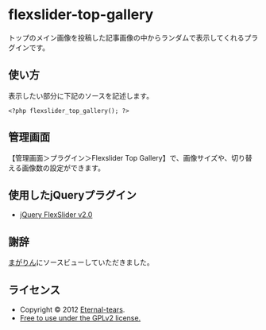 flexslider-top-gallery
======================

トップのメイン画像を投稿した記事画像の中からランダムで表示してくれるプラグインです。


使い方
------
表示したい部分に下記のソースを記述します。

    <?php flexslider_top_gallery(); ?>

管理画面
------

【管理画面＞プラグイン＞Flexslider Top Gallery】で、画像サイズや、切り替える画像数の設定ができます。

使用したjQueryプラグイン
------

+ <a href="http://www.woothemes.com/flexslider/" target="_blank">jQuery FlexSlider v2.0</a>

謝辞
-----
<a href="http://www.warna.info/" target="_blank">まがりん</a>にソースビューしていただきました。

ライセンス
------

+ Copyright &copy; 2012 <a href="http://lovelog.eternal-tears.com/" target="_blank">Eternal-tears</a>.
+ <a href="http://www.gnu.org/licenses/gpl-2.0.html" target="_blank">Free to use under the GPLv2 license.</a>
